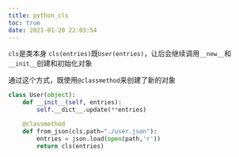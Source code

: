```yaml
---
title: python_cls
toc: true
date: 2021-01-20 22:03:54
---
```

`cls`是类本身 `cls(entries)`既`User(entries)`，让后会继续调用`__new__`和`__init__`创建和初始化对象

通过这个方式，既使用`@classmethod`来创建了新的对象

```python
class User(object):
    def __init__(self, entries):
        self.__dict__.update(**entries)

    @classmethod
    def from_json(cls,path="./user.json"):
        entries = json.load(open(path,'r'))
        return cls(entries)
```